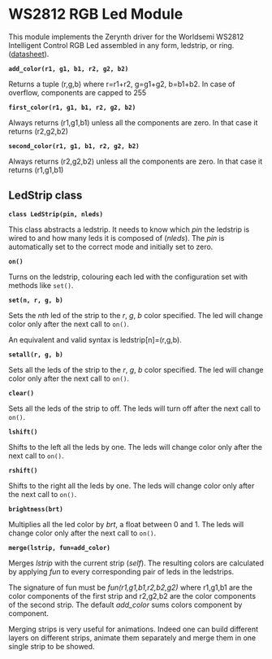 # WS2812 RGB Led Module

This module implements the Zerynth driver for the Worldsemi WS2812 Intelligent Control RGB Led assembled in any form, ledstrip, or ring.
([datasheet](http://www.world-semi.com/DownLoadFile/108)).


**`add_color(r1, g1, b1, r2, g2, b2)`**

Returns a tuple (r,g,b) where r=r1+r2, g=g1+g2, b=b1+b2. In case of overflow, components are capped to 255


**`first_color(r1, g1, b1, r2, g2, b2)`**

Always returns (r1,g1,b1) unless all the components are zero. In that case it returns (r2,g2,b2)


**`second_color(r1, g1, b1, r2, g2, b2)`**

Always returns (r2,g2,b2) unless all the components are zero. In that case it returns (r1,g1,b1)

## LedStrip class


**`class LedStrip(pin, nleds)`**

This class abstracts a ledstrip. It needs to know which *pin* the ledstrip is wired to and how many leds it is composed of (*nleds*). The *pin* is automatically set to the correct mode and initially set to zero.


**`on()`**

Turns on the ledstrip, colouring each led with the configuration set with methods like `set()`.


**`set(n, r, g, b)`**

Sets the *nth* led of the strip to the *r*, *g*, *b* color specified. The led will change color only after the next call to `on()`.

An equivalent and valid syntax is ledstrip[n]=(r,g,b).


**`setall(r, g, b)`**

Sets all the leds of the strip to the *r*, *g*, *b* color specified. The led will change color only after the next call to `on()`.


**`clear()`**

Sets all the leds of the strip to off. The leds will turn off after the next call to `on()`.


**`lshift()`**

Shifts to the left all the leds by one. The leds will change color only after the next call to `on()`.


**`rshift()`**

Shifts to the right all the leds by one. The leds will change color only after the next call to `on()`.


**`brightness(brt)`**

Multiplies all the led color by *brt*, a float between 0 and 1. The leds will change color only after the next call to `on()`.


**`merge(lstrip, fun=add_color)`**

Merges *lstrip* with the current strip (*self*). The resulting colors are calculated by applying *fun* to every corresponding pair of leds in the ledstrips.

The signature of fun must be *fun(r1,g1,b1,r2,b2,g2)* where r1,g1,b1 are the color components of the first strip and r2,g2,b2 are the color components of the second strip. The default *add_color* sums colors component by component.

Merging strips is very useful for animations. Indeed one can build different layers on different strips, animate them separately and merge them in one single strip to be showed.
